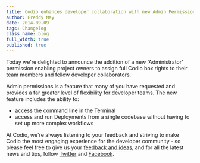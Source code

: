 ```yaml
---
title: Codio enhances developer collaboration with new Admin Permissions
author: Freddy May
date: 2014-09-09
tags: Changelog
class_name: blog
full_width: true
published: true
---
```


Today we're delighted to announce the addition of a new 'Administrator' permission enabling project owners to assign full Codio box rights to their team members and fellow developer collaborators.

Admin permissions is a feature that many of you have requested and provides a far greater level of flexibility for developer teams.  The new feature includes the ability to:

- access the command line in the Terminal
- access and run Deployments from a single codebase without having to set up more complex workflows

At Codio, we're always listening to your feedback and striving to make Codio the most engaging experience for the developer community - so please feel free to give us your [feedback and ideas](http://forum.codio.com), and for all the latest news and tips, follow [Twitter](https://twitter.com/codiohq) and [Facebook](https://www.facebook.com/CodioHQ).

